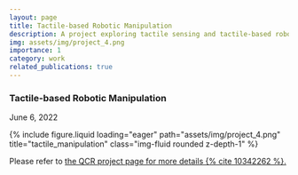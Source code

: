 ```yaml
---
layout: page
title: Tactile-based Robotic Manipulation
description: A project exploring tactile sensing and tactile-based robotic manipulation.
img: assets/img/project_4.png
importance: 1
category: work
related_publications: true
---
```

<!-- Project title and date -->
<h3><strong>Tactile-based Robotic Manipulation</strong></h3>
<p>June 6, 2022</p>

<!-- Project picture -->
<div class="row">
    <div class="col-sm mt-3 mt-md-0">
        {% include figure.liquid loading="eager" path="assets/img/project_4.png" title="tactile_manipulation" class="img-fluid rounded z-depth-1" %}
    </div>
</div>

<!-- Content -->
<div class="mt-3">
      <p>Please refer to <a href="https://research.qut.edu.au/qcr/Projects/tactile-based-robotic-manipulation/" target="_blank" rel="noopener">the QCR project page for more details {% cite 10342262 %}.</a></p>

  <!-- <div style="position: relative; padding-bottom: 56.25%; height: 0; overflow: hidden;">
    <iframe src="https://www.youtube.com/embed/FGUM7P4xpGg" style="position: absolute; top: 0; left: 0; width: 100%; height: 100%; border:0;" allowfullscreen title="YouTube Video"></iframe>
  </div> -->

  <!-- <p class="mt-3">Contributions:</p>
  <ul>
    <li>Developed a beacon code selection algorithm and a decomposition algorithm for blindly mixed beacon signals, based on CDMA code selection principles and Gold-sequence correlation properties.</li>
    <li>Participated in the development of a light intensity distribution map generation algorithm using Gaussian Process Regression.</li>
    <li>Participated in the development of localization and path planning algorithms using Kalman Filter (KF) and A star.</li>
  </ul> -->
</div>